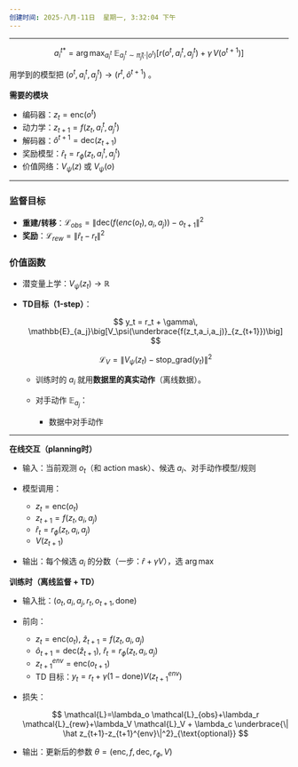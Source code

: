 ```yaml
---
创建时间: 2025-八月-11日  星期一, 3:32:04 下午
---
```



---



$$
a_i^{t*}=\arg\max_{a_i^t}\ \mathbb{E}_{a_j^t\sim\hat\pi_j(\cdot|o^t)}\Big[r(o^t,a_i^t,a_j^t)+\gamma\,V(o^{t+1})\Big]
$$

用学到的模型把 $(o^t,a_i^t,a_j^t)\rightarrow (r^t,\hat o^{t+1})$ 。

**需要的模块**

* 编码器：$z_t = \text{enc}(o^t)$
* 动力学：$z_{t+1} = f(z_t, a_i^t, a_j^t)$
* 解码器：$\hat o^{t+1} = \text{dec}(z_{t+1})$
* 奖励模型：$\hat r_t = r_\phi(z_t, a_i^t, a_j^t)$
* 价值网络：$V_\psi(z)$ 或 $V_\psi(o)$ 


---

### 监督目标

* **重建/转移**：$\mathcal{L}_{obs}=\| \text{dec}(f(enc(o_t),a_i,a_j)) - o_{t+1}\|^2$
* **奖励**：$\mathcal{L}_{rew}=\|\hat r_t - r_t\|^2$

### 价值函数

* 潜变量上学：$V_\psi(z_t)\to \mathbb{R}$
* **TD目标（1-step）**：

  $$
  y_t = r_t + \gamma\, \mathbb{E}_{a_j}\big[V_\psi(\underbrace{f(z_t,a_i,a_j)}_{z_{t+1}})\big]
  $$

  $$
  \mathcal{L}_V=\|V_\psi(z_t)-\text{stop\_grad}(y_t)\|^2
  $$

  * 训练时的 $a_i$ 就用**数据里的真实动作**（离线数据）。
  * 对手动作 $\mathbb{E}_{a_j}$：

    * 数据中对手动作 


---



**在线交互（planning时）**

* 输入：当前观测 $o_t$（和 action mask）、候选 $a_i$、对手动作模型/规则
* 模型调用：

  * $z_t=\text{enc}(o_t)$
  * $z_{t+1}=f(z_t,a_i,a_j)$
  * $\hat r_t = r_\phi(z_t,a_i,a_j)$
  * $V(z_{t+1})$
* 输出：每个候选 $a_i$ 的分数（一步：$\hat r+\gamma V$），选 $\arg\max$

**训练时（离线监督 + TD）**

* 输入批：$(o_t, a_i, a_j, r_t, o_{t+1}, \text{done})$
* 前向：

  * $z_t=\text{enc}(o_t)$, $\hat z_{t+1}=f(z_t,a_i,a_j)$
  * $\hat o_{t+1}=\text{dec}(\hat z_{t+1})$, $\hat r_t=r_\phi(z_t,a_i,a_j)$
  * $z_{t+1}^{env}=\text{enc}(o_{t+1})$
  * TD 目标：$y_t=r_t+\gamma(1-\text{done})V(z_{t+1}^{env})$
* 损失：

  $$
  \mathcal{L}=\lambda_o \mathcal{L}_{obs}+\lambda_r \mathcal{L}_{rew}+\lambda_V \mathcal{L}_V + \lambda_c \underbrace{\| \hat z_{t+1}-z_{t+1}^{env}\|^2}_{\text{optional}}
  $$
* 输出：更新后的参数 $\theta=(\text{enc},f,\text{dec},r_\phi,V)$
